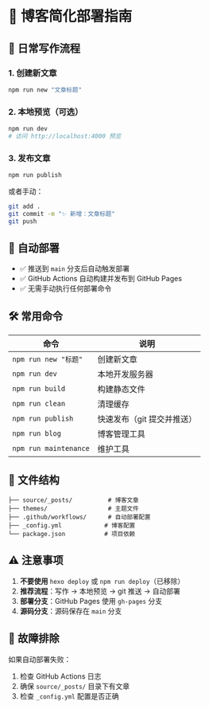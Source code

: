 # 🌳 博客简化部署指南

## 📝 日常写作流程

### 1. 创建新文章
```bash
npm run new "文章标题"
```

### 2. 本地预览（可选）
```bash
npm run dev
# 访问 http://localhost:4000 预览
```

### 3. 发布文章
```bash
npm run publish
```
或者手动：
```bash
git add .
git commit -m "✨ 新增：文章标题"
git push
```

## 🚀 自动部署

- ✅ 推送到 `main` 分支后自动触发部署
- ✅ GitHub Actions 自动构建并发布到 GitHub Pages
- ✅ 无需手动执行任何部署命令

## 🛠️ 常用命令

| 命令 | 说明 |
|------|------|
| `npm run new "标题"` | 创建新文章 |
| `npm run dev` | 本地开发服务器 |
| `npm run build` | 构建静态文件 |
| `npm run clean` | 清理缓存 |
| `npm run publish` | 快速发布（git 提交并推送） |
| `npm run blog` | 博客管理工具 |
| `npm run maintenance` | 维护工具 |

## 📁 文件结构

```
├── source/_posts/          # 博客文章
├── themes/                 # 主题文件
├── .github/workflows/      # 自动部署配置
├── _config.yml            # 博客配置
└── package.json           # 项目依赖
```

## ⚠️ 注意事项

1. **不要使用** `hexo deploy` 或 `npm run deploy`（已移除）
2. **推荐流程**：写作 → 本地预览 → git 推送 → 自动部署
3. **部署分支**：GitHub Pages 使用 `gh-pages` 分支
4. **源码分支**：源码保存在 `main` 分支

## 🔧 故障排除

如果自动部署失败：
1. 检查 GitHub Actions 日志
2. 确保 `source/_posts/` 目录下有文章
3. 检查 `_config.yml` 配置是否正确
